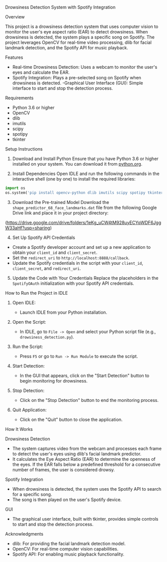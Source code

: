 Drowsiness Detection System with Spotify Integration

Overview

This project is a drowsiness detection system that uses computer vision to monitor the user's eye aspect ratio (EAR) to detect drowsiness. When drowsiness is detected, the system plays a specific song on Spotify. The project leverages OpenCV for real-time video processing, dlib for facial landmark detection, and the Spotify API for music playback.

 Features

- Real-time Drowsiness Detection: Uses a webcam to monitor the user's eyes and calculate the EAR.
- Spotify Integration: Plays a pre-selected song on Spotify when drowsiness is detected.
-Graphical User Interface (GUI): Simple interface to start and stop the detection process.

 Requirements

- Python 3.6 or higher
- OpenCV
- dlib
- imutils
- scipy
- spotipy
- tkinter

 Setup Instructions

 1. Download and Install Python
Ensure that you have Python 3.6 or higher installed on your system. You can download it from [python.org](https://www.python.org/).

 2. Install Dependencies
Open IDLE and run the following commands in the interactive shell (one by one) to install the required libraries:

```python
import os
os.system('pip install opencv-python dlib imutils scipy spotipy tkinter')
```

 3. Download the Pre-trained Model
Download the `shape_predictor_68_face_landmarks.dat` file from the following Google Drive link and place it in your project directory:

(https://drive.google.com/drive/folders/1eKg_uCW4tM928uyECYqWDF6JggW33aHf?usp=sharing)

 4. Set Up Spotify API Credentials
- Create a Spotify developer account and set up a new application to obtain your `client_id` and `client_secret`.
- Set the `redirect_uri` to `http://localhost:8888/callback`.
- Update the Spotify credentials in the script with your `client_id`, `client_secret`, and `redirect_uri`.

 5. Update the Code with Your Credentials
Replace the placeholders in the `SpotifyOAuth` initialization with your Spotify API credentials.

 How to Run the Project in IDLE

1. Open IDLE:
    - Launch IDLE from your Python installation.

2. Open the Script:
    - In IDLE, go to `File -> Open` and select your Python script file (e.g., `drowsiness_detection.py`).

3. Run the Script:
    - Press `F5` or go to `Run -> Run Module` to execute the script.

4. Start Detection:
    - In the GUI that appears, click on the "Start Detection" button to begin monitoring for drowsiness.

5. Stop Detection:
    - Click on the "Stop Detection" button to end the monitoring process.

6. Quit Application:
    - Click on the "Quit" button to close the application.

 How It Works

 Drowsiness Detection

- The system captures video from the webcam and processes each frame to detect the user's eyes using dlib's facial landmark predictor.
- It calculates the Eye Aspect Ratio (EAR) to determine the openness of the eyes. If the EAR falls below a predefined threshold for a consecutive number of frames, the user is considered drowsy.

 Spotify Integration

- When drowsiness is detected, the system uses the Spotify API to search for a specific song.
- The song is then played on the user's Spotify device.

 GUI

- The graphical user interface, built with tkinter, provides simple controls to start and stop the detection process.

 Acknowledgments

- dlib: For providing the facial landmark detection model.
- OpenCV: For real-time computer vision capabilities.
- Spotify API: For enabling music playback functionality.

